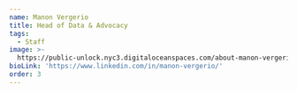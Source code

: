 ```yaml
---
name: Manon Vergerio
title: Head of Data & Advocacy
tags:
  - Staff
image: >-
  https://public-unlock.nyc3.digitaloceanspaces.com/about-manon-vergerio-headshot.png
bioLink: 'https://www.linkedin.com/in/manon-vergerio/'
order: 3
---
```


